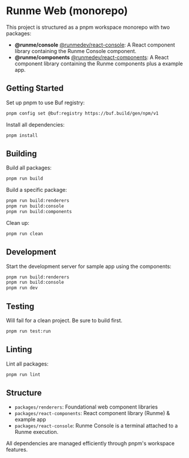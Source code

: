 # Runme Web (monorepo)

This project is structured as a pnpm workspace monorepo with two packages:

- **@runme/console** [@runmedev/react-console](https://www.npmjs.com/package/@runmedev/react-console): A React component library containing the Runme Console component.
- **@runme/components** [@runmedev/react-components](https://www.npmjs.com/package/@runmedev/react-components): A React component library containing the Runme components plus a example app.

## Getting Started

Set up pnpm to use Buf registry:

```sh {"name":"configure","terminalRows":"5"}
pnpm config set @buf:registry https://buf.build/gen/npm/v1
```

Install all dependencies:

```sh {"name":"setup"}
pnpm install
```

## Building

Build all packages:

```sh {"name":"build"}
pnpm run build
```

Build a specific package:

```sh
pnpm run build:renderers
pnpm run build:console
pnpm run build:components
```

Clean up:

```sh {"name":"clean"}
pnpm run clean
```

## Development

Start the development server for sample app using the components:

```sh {"name":"dev"}
pnpm run build:renderers
pnpm run build:console
pnpm run dev
```

## Testing

Will fail for a clean project. Be sure to build first.

```sh {"name":"test"}
pnpm run test:run
```

## Linting

Lint all packages:

```sh {"terminalRows":"37"}
pnpm run lint
```

## Structure

- `packages/renderers`: Foundational web component libraries
- `packages/react-components`: React component library (Runme) & example app
- `packages/react-console`: Runme Console is a terminal attached to a Runme execution.

All dependencies are managed efficiently through pnpm's workspace features.
